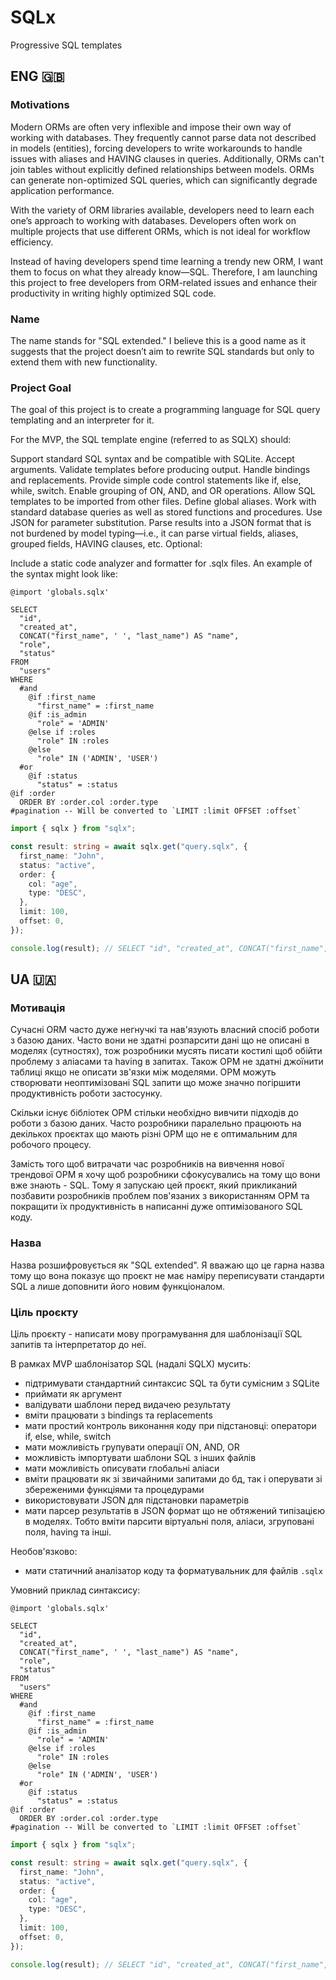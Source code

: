 # SQLx

Progressive SQL templates

## ENG 🇬🇧

### Motivations

Modern ORMs are often very inflexible and impose their own way of working with databases. They frequently cannot parse data not described in models (entities), forcing developers to write workarounds to handle issues with aliases and HAVING clauses in queries. Additionally, ORMs can't join tables without explicitly defined relationships between models. ORMs can generate non-optimized SQL queries, which can significantly degrade application performance.

With the variety of ORM libraries available, developers need to learn each one’s approach to working with databases. Developers often work on multiple projects that use different ORMs, which is not ideal for workflow efficiency.

Instead of having developers spend time learning a trendy new ORM, I want them to focus on what they already know—SQL. Therefore, I am launching this project to free developers from ORM-related issues and enhance their productivity in writing highly optimized SQL code.

### Name

The name stands for "SQL extended." I believe this is a good name as it suggests that the project doesn’t aim to rewrite SQL standards but only to extend them with new functionality.

### Project Goal

The goal of this project is to create a programming language for SQL query templating and an interpreter for it.

For the MVP, the SQL template engine (referred to as SQLX) should:

Support standard SQL syntax and be compatible with SQLite.
Accept arguments.
Validate templates before producing output.
Handle bindings and replacements.
Provide simple code control statements like if, else, while, switch.
Enable grouping of ON, AND, and OR operations.
Allow SQL templates to be imported from other files.
Define global aliases.
Work with standard database queries as well as stored functions and procedures.
Use JSON for parameter substitution.
Parse results into a JSON format that is not burdened by model typing—i.e., it can parse virtual fields, aliases, grouped fields, HAVING clauses, etc.
Optional:

Include a static code analyzer and formatter for .sqlx files.
An example of the syntax might look like:

```
@import 'globals.sqlx'

SELECT
  "id",
  "created_at",
  CONCAT("first_name", ' ', "last_name") AS "name",
  "role",
  "status"
FROM
  "users"
WHERE
  #and
    @if :first_name
      "first_name" = :first_name
    @if :is_admin
      "role" = 'ADMIN'
    @else if :roles
      "role" IN :roles
    @else
      "role" IN ('ADMIN', 'USER')
  #or
    @if :status
      "status" = :status
@if :order
  ORDER BY :order.col :order.type
#pagination -- Will be converted to `LIMIT :limit OFFSET :offset`
```

```typescript
import { sqlx } from "sqlx";

const result: string = await sqlx.get("query.sqlx", {
  first_name: "John",
  status: "active",
  order: {
    col: "age",
    type: "DESC",
  },
  limit: 100,
  offset: 0,
});

console.log(result); // SELECT "id", "created_at", CONCAT("first_name", ' ', "last_name") AS "name", "role", "status" FROM "users" WHERE "first_name" = "John" OR "status" = "active" ORDER BY 'age' DESC LIMIT 100 OFFSET 0;
```

## UA 🇺🇦

### Мотивація

Сучасні ORM часто дуже негнучкі та нав'язують власний спосіб роботи з базою даних. Часто вони не здатні розпарсити дані що не описані в моделях (сутностях), тож розробники мусять писати костилі щоб обійти проблему з аліасами та having в запитах. Також ОРМ не здатні джоїнити таблиці якщо не описати зв'язки між моделями. ОРМ можуть створювати неоптимізовані SQL запити що може значно погіршити продуктивність роботи застосунку.

Скільки існує бібліотек ОРМ стільки необхідно вивчити підходів до роботи з базою даних. Часто розробники паралельно працюють на декількох проєктах що мають різні ОРМ що не є оптимальним для робочого процесу.

Замість того щоб витрачати час розробників на вивчення нової трендової ОРМ я хочу щоб розробники сфокусувались на тому що вони вже знають - SQL. Тому я запускаю цей проєкт, який прикликаний позбавити розробників проблем пов'язаних з використанням ОРМ та покращити їх продуктивність в написанні дуже оптимізованого SQL коду.

### Назва

Назва розшифровується як "SQL extended". Я вважаю що це гарна назва тому що вона показує що проєкт не має наміру переписувати стандарти SQL а лише доповнити його новим функціоналом.

### Ціль проєкту

Ціль проєкту - написати мову програмування для шаблонізації SQL запитів та інтерпретатор до неї.

В рамках MVP шаблонізатор SQL (надалі SQLX) мусить:

- підтримувати стандартний синтаксис SQL та бути сумісним з SQLite
- приймати як аргумент
- валідувати шаблони перед видачею результату
- вміти працювати з bindings та replacements
- мати простий контроль виконання коду при підстановці: оператори if, else, while, switch
- мати можливість групувати операції ON, AND, OR
- можливість імпортувати шаблони SQL з інших файлів
- мати можливість описувати глобальні аліаси
- вміти працювати як зі звичайними запитами до бд, так і оперувати зі збереженими функціями та процедурами
- використовувати JSON для підстановки параметрів
- мати парсер результатів в JSON формат що не обтяжений типізацією в моделях. Тобто вміти парсити віртуальні поля, аліаси, згруповані поля, having та інші.

Необов'язково:

- мати статичний аналізатор коду та форматувальник для файлів `.sqlx`

Умовний приклад синтаксису:

```
@import 'globals.sqlx'

SELECT
  "id",
  "created_at",
  CONCAT("first_name", ' ', "last_name") AS "name",
  "role",
  "status"
FROM
  "users"
WHERE
  #and
    @if :first_name
      "first_name" = :first_name
    @if :is_admin
      "role" = 'ADMIN'
    @else if :roles
      "role" IN :roles
    @else
      "role" IN ('ADMIN', 'USER')
  #or
    @if :status
      "status" = :status
@if :order
  ORDER BY :order.col :order.type
#pagination -- Will be converted to `LIMIT :limit OFFSET :offset`
```

```typescript
import { sqlx } from "sqlx";

const result: string = await sqlx.get("query.sqlx", {
  first_name: "John",
  status: "active",
  order: {
    col: "age",
    type: "DESC",
  },
  limit: 100,
  offset: 0,
});

console.log(result); // SELECT "id", "created_at", CONCAT("first_name", ' ', "last_name") AS "name", "role", "status" FROM "users" WHERE "first_name" = "John" OR "status" = "active" ORDER BY 'age' DESC LIMIT 100 OFFSET 0;
```
